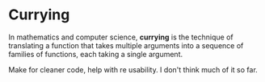 # Currying

In mathematics and computer science, **currying** is the technique of translating a function that takes multiple arguments into a sequence of families of functions, each taking a single argument.

Make for cleaner code, help with re usability. I don't think much of it so far.